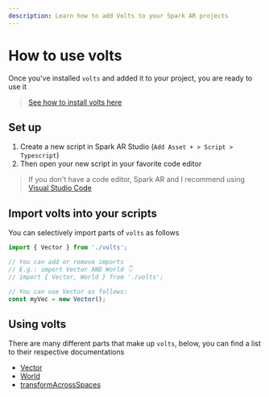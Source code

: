 ```yaml
---
description: Learn how to add Volts to your Spark AR projects
---
```


# How to use volts

Once you've installed `volts` and added it to your project, you are ready to use it

> [See how to install volts here](install.md)

## Set up

1. Create a new script in Spark AR Studio \(`Add Asset + > Script > Typescript`\)
2. Then open your new script in your favorite code editor

> If you don't have a code editor, Spark AR and I recommend using [Visual Studio Code](https://code.visualstudio.com)

## Import volts into your scripts

You can selectively import parts of `volts` as follows

```typescript
import { Vector } from './volts';

// You can add or remove imports
// E.g.: import Vector AND World 👇
// import { Vector, World } from './volts';

// You can use Vector as follows:
const myVec = new Vector();
```

## Using volts

There are many different parts that make up `volts`, below, you can find a list to their respective documentations

* [Vector](volts.vector/vector.md)
* [World](volts.world/volts.world.md)
* [transformAcrossSpaces](extra-utils/transformacrossspaces.md)

